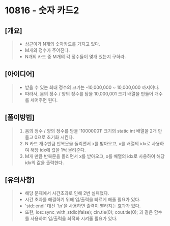 10816 - 숫자 카드2
==========

[개요]
--
> * 상근이가 N개의 숫자카드를 가지고 있다.
> * M개의 정수가 주어진다.
> * N개의 카드 중 M개의 각 정수들이 몇개 있는지 구하라.

[아이디어]
--
> * 받을 수 있는 최대 정수의 크기는 -10,000,000 ~ 10,000,000 까지이다.
> * 따라서, 음의 정수 / 양의 정수를 담을 10,000,001 크기 배열을 만들어 개수를 세어주면 된다.

[풀이방법]
--
> 1. 음의 정수 / 양의 정수를 담을 '10000001' 크기의 static int 배열을 2개 만들고 0으로 초기화 시킨다.
> 2. N 카드 개수만큼 반복문을 돌리면서 x를 받아오고, x를 배열의 idx로 사용하여 해당 idx에 값을 1씩 올려준다.
> 3. M개 만큼 반복문을 돌리면서 x를 받아오고, x를 배열의 idx로 사용하여 해당 idx의 값을 출력한다.

[유의사항]
--
> * 해당 문제에서 시간초과로 인해 2번 실패했다.
> * 시간 초과를 해결하기 위해 입/출력을 빠르게 해줄 필요가 있다.
> * 'std::endl' 대신 '\n'을 사용하면 출력이 빨라지는 효과가 있다.
> * 또한, ios::sync_with_stdio(false); cin.tie(0); cout.tie(0); 과 같은 함수를 사용하여 입/출력을 최적화 시켜줄 필요가 있다.
